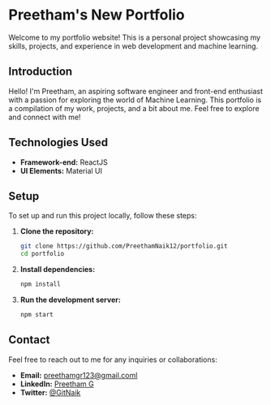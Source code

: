 # Preetham's New Portfolio

Welcome to my portfolio website! This is a personal project showcasing my skills, projects, and experience in web development and machine learning.

## Introduction

Hello! I'm Preetham, an aspiring software engineer and front-end enthusiast with a passion for exploring the world of Machine Learning. This portfolio is a compilation of my work, projects, and a bit about me. Feel free to explore and connect with me!

## Technologies Used

- **Framework-end:** ReactJS
- **UI Elements:** Material UI

## Setup

To set up and run this project locally, follow these steps:

1. **Clone the repository:**

    ```bash
    git clone https://github.com/PreethamNaik12/portfolio.git
    cd portfolio
    ```

2. **Install dependencies:**

    ```bash
    npm install
    ```

3. **Run the development server:**

    ```bash
    npm start
    ```

## Contact

Feel free to reach out to me for any inquiries or collaborations:

- **Email:** [preethamgr123@gmail.coml](mailto:preethamgr123@gmail.comm)
- **LinkedIn:** [Preetham G](https://www.linkedin.com/in/preethg12)
- **Twitter:** [@GitNaik](https://twitter.com/GitNaik)
